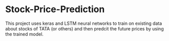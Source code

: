 # Stock-Price-Prediction
This project uses keras and LSTM neural networks to train on existing data about stocks of TATA (or others) and then predcit the future prices by using the trained model.
